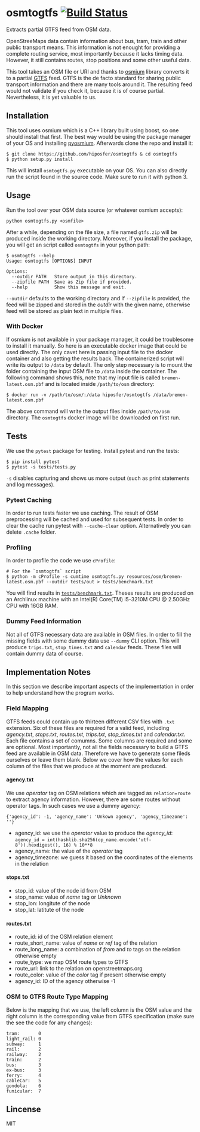 # osmtogtfs [![Build Status](https://travis-ci.org/hiposfer/osmtogtfs.svg?branch=master)](https://travis-ci.org/hiposfer/osmtogtfs)
Extracts partial GTFS feed from OSM data.

OpenStreeMaps data contain information about bus, tram, train and other public transport means.
This information is not enought for providing a complete routing service, most importantly because
it lacks timing data. However, it still contains routes, stop positions and some other useful data.

This tool takes an OSM file or URI and thanks to [osmium](http://osmcode.org/) library converts it to a partial 
[GTFS](https://developers.google.com/transit/gtfs/reference/) feed. GTFS is the de facto standard 
for sharing public transport information and there are many tools around it. The resulting feed would
not validate if you check it, because it is of course partial. Nevertheless, it is yet valuable to us.

## Installation
This tool uses osmium which is a C++ library built using boost, so one should install that first.
The best way would be using the package manager of your OS and installing [pyosmium](https://github.com/osmcode/pyosmium).
Afterwards clone the repo and install it:

    $ git clone https://github.com/hiposfer/osmtogtfs & cd osmtogtfs
    $ python setup.py install


This will install `osmtogtfs.py` executable on your OS. You can also directly run the script found
in the source code. Make sure to run it with python 3.

## Usage
Run the tool over your OSM data source (or whatever osmium accepts):

    python osmtogtfs.py <osmfile>

After a while, depending on the file size, a file named `gtfs.zip` will be produced inside the working directory.
Moreover, if you install the package, you will get an script called `osmtogtfs` in your python path:

    $ osmtogtfs --help
    Usage: osmtogtfs [OPTIONS] INPUT

    Options:
      --outdir PATH   Store output in this directory.
      --zipfile PATH  Save as Zip file if provided.
      --help          Show this message and exit.

`--outdir` defaults to the working directory and if `--zipfile` is provided, the feed will be zipped and stored in
the _outdir_ with the given name, otherwise feed will be stored as plain text in multiple files.

### With Docker
If osmium is not available in your package manager, it could be troublesome to install it manually. So here
is an executable docker image that could be used directly. The only cavet here is passing input file to the
docker container and also getting the results back. The containerized script will write its output to `/data`
by default. The only step necessary is to mount the folder containing the input OSM file to `/data` inside 
the container. The following command shows this, note that my input file is called `bremen-latest.osm.pbf` and
is located inside `/path/to/osm` directory:

    $ docker run -v /path/to/osm/:/data hiposfer/osmtogtfs /data/bremen-latest.osm.pbf

The above command will write the output files inside `/path/to/osm` directory. The `osmtogtfs` docker image
will be downloaded on first run.

## Tests
We use the `pytest` package for testing. Install pytest and run the tests:

    $ pip install pytest
    $ pytest -s tests/tests.py

`-s` disables capturing and shows us more output (such as print statements and log messages).

### Pytest Caching
In order to run tests faster we use caching. The result of OSM preprocessing will be cached and used
for subsequent tests. In order to clear the cache run pytest with `--cache-clear` option. Alternatively
you can delete `.cache` folder.

### Profiling
In order to profile the code we use `cProfile`:
    
    # For the `osmtogtfs` script
    $ python -m cProfile -s cumtime osmtogtfs.py resources/osm/bremen-latest.osm.pbf --outdir tests/out > tests/benchmark.txt

You will find results in [`tests/benchmark.txt`](tests/benchmark.txt).
Theses results are produced on an Archlinux machine with an Intel(R) Core(TM) i5-3210M CPU @ 2.50GHz CPU with 16GB RAM.


### Dummy Feed Information
Not all of GTFS necessary data are available in OSM files. In order to fill the missing fields with
some dummy data use `--dummy` CLI option. This will produce `trips.txt`, `stop_times.txt` and `calendar`
feeds. These files will contain dummy data of course.

## Implementation Notes
In this section we describe important aspects of the implementation in order to help understand how the program works.

### Field Mapping
GTFS feeds could contain up to thirteen different CSV files with `.txt` extension. Six of these files are required for a valid
feed, including _agency.txt_, _stops.txt_, _routes.txt_, _trips.txt_, _stop_times.txt_ and _calendar.txt_. 
Each file contains a set of comumns. Some columns are required and some are optional. 
Most importantly, not all the fields necessary to build a GTFS feed are available in OSM data. 
Therefore we have to generate some fileds ourselves or leave them blank.
Below we cover how the values for each column of the files that we produce at the moment are produced.

#### agency.txt
We use _operator_ tag on OSM relations which are tagged as `relation=route` to extract agency information. 
However, there are some routes without operator tags. In such cases we use a dummy agency:

    {'agency_id': -1, 'agency_name': 'Unkown agency', 'agency_timezone': ''}

 - agency_id: we use the _operator_ value to produce the _agency_id_: `agency_id = int(hashlib.sha256(op_name.encode('utf-8')).hexdigest(), 16) % 10**8`
 - agency_name: the value of the _operator_ tag
 - agency_timezone: we guess it based on the coordinates of the elements in the relation

#### stops.txt

 - stop_id: value of the node id from OSM
 - stop_name: value of _name_ tag or _Unknown_
 - stop_lon: longitute of the node
 - stop_lat: latitute of the node

#### routes.txt

 - route_id: id of the OSM relation element
 - route_short_name: value of _name_ or _ref_ tag of the relation
 - route_long_name: a combination of _from_ and _to_ tags on the relation otherwise empty
 - route_type: we map OSM route types to GTFS
 - route_url: link to the relation on openstreetmaps.org
 - route_color: value of the _color_ tag if present otherwise empty
 - agency_id: ID of the agency otherwise -1

### OSM to GTFS Route Type Mapping
 Below is the mapping that we use, the left column is the OSM value and the right column is the 
 corresponding value from GTFS specification (make sure the see the code for any changes):

    tram: 		0
    light_rail: 0
    subway: 	1
    rail: 		2
    railway: 	2
    train: 		2
    bus: 		3
    ex-bus: 	3
    ferry: 		4
    cableCar: 	5
    gondola: 	6
    funicular: 	7


## Lincense
MIT
